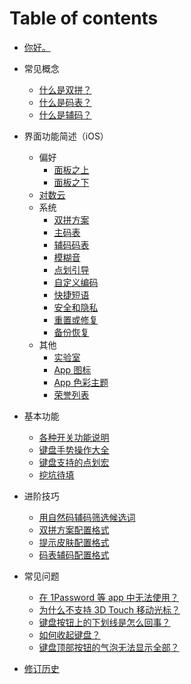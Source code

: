 # Table of contents

* [你好。](README.md)
* 常见概念

  - [什么是双拼？](concept/whatssp.md)
  - [什么是码表？](concept/codetable.md)
  - [什么是辅码？](concept/assist.md)
* 界面功能简述（iOS）
  - 偏好
    - [面板之上](basic/ios/above.md)
    - [面板之下](basic/ios/under.md)
  - [对数云](basic/ios/lgcloud.md)
  - 系统
    - [双拼方案](basic/ios/sp.md)
    - [主码表](basic/ios/mainCodeTable.md)
    - [辅码码表](basic/ios/assist.md)
    - [模糊音](basic/ios/fuzzy.md)
    - [点划引导]()
    - [自定义编码]()
    - [快捷短语]()
    - [安全和隐私]()
    - [重置或修复]()
    - [备份恢复]()
  - 其他 
    - [实验室]()
    - [App 图标]()
    - [App 色彩主题]()
    - [荣誉列表]()

* 基本功能
  - [各种开关功能说明](basic/switchs.md)
  - [键盘手势操作大全](basic/gestures.md)
  - [键盘支持的点划宏](basic/marco.md)
  - [挖坑待填](basic/gitbookcli.md)
* 进阶技巧
  - [用自然码辅码筛选候选词](advanced/zrmassist.md)
  - [双拼方案配置格式](advanced/spformat.md)
  - [提示皮肤配置格式](advanced/skin-format.md)
  - [码表辅码配置格式](advanced/table-format.md)
* 常见问题
  - [在 1Password 等 app 中无法使用？](faq/1p.md)
  - [为什么不支持 3D Touch 移动光标？](faq/3d.md)
  - [键盘按钮上的下划线是怎么回事？](faq/button.md)
  - [如何收起键盘？](faq/dismiss.md)
  - [键盘顶部按钮的气泡无法显示全部？](faq/popup.md)
* [修订历史](revision-history.md)